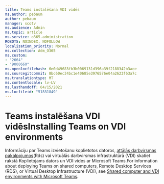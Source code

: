 ```yaml
---
title: Teams instalēšana VDI vidēs
ms.author: pebaum
author: pebaum
manager: scotv
ms.audience: Admin
ms.topic: article
ms.service: o365-administration
ROBOTS: NOINDEX, NOFOLLOW
localization_priority: Normal
ms.collection: Adm_O365
ms.custom:
- "2664"
- "9000660"
ms.openlocfilehash: 6e0d49683fb3b0069131d396a39f2188342b3aee
ms.sourcegitcommit: 8bc60ec34bc1e40685e3976576e04a2623f63a7c
ms.translationtype: MT
ms.contentlocale: lv-LV
ms.lasthandoff: 04/15/2021
ms.locfileid: "51831849"
---
```

# <a name="installing-teams-on-vdi-environments"></a><span data-ttu-id="af6a9-102">Teams instalēšana VDI vidēs</span><span class="sxs-lookup"><span data-stu-id="af6a9-102">Installing Teams on VDI environments</span></span>

<span data-ttu-id="af6a9-103">Informāciju par Teams izvietošanu koplietotos datoros, [attālās darbvirsmas pakalpojumos](https://docs.microsoft.com/deployoffice/teams-install#shared-computer-and-vdi-environments-with-microsoft-teams)(Rds) vai virtuālās darbvirsmas infrastruktūrā (VDI) skatiet rakstā Koplietojams dators un VDI vides ar Microsoft Teams.</span><span class="sxs-lookup"><span data-stu-id="af6a9-103">For information about deploying Teams on shared computers, Remote Desktop Services (RDS), or Virtual Desktop Infrastructure (VDI), see [Shared computer and VDI environments with Microsoft Teams](https://docs.microsoft.com/deployoffice/teams-install#shared-computer-and-vdi-environments-with-microsoft-teams).</span></span>